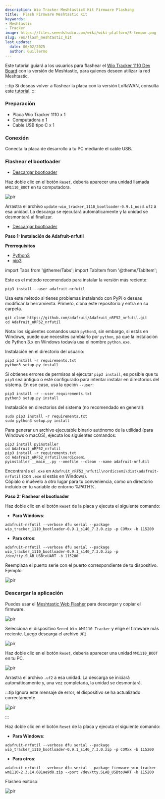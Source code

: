 ```yaml
---
description: Wio Tracker Meshtastic® Kit Firmware Flashing
title:  Flash Firmware Meshtastic Kit
keywords:
- Meshtastic
- Tracker
image: https://files.seeedstudio.com/wiki/wiki-platform/S-tempor.png
slug: /es/flash_meshtastic_kit
last_update:
  date: 06/02/2025
  author: Guillermo
---
```


Este tutorial guiará a los usuarios para flashear el [Wio Tracker 1110 Dev Board](https://www.seeedstudio.com/Wio-Tracker-1110-Dev-Board-p-5799.html) con la versión de Meshtastic, para quienes deseen utilizar la red Meshtastic.

:::tip
Si deseas volver a flashear la placa con la versión LoRaWAN, consulta este [tutorial](https://wiki.seeedstudio.com/flash_to_wio_tracker/).
:::

### Preparación

* Placa Wio Tracker 1110 x 1  
* Computadora x 1  
* Cable USB tipo C x 1

### Conexión

Conecta la placa de desarrollo a tu PC mediante el cable USB.

### Flashear el bootloader

<Tabs>
<TabItem value="uf2" label="UF2">

* [Descargar bootloader](https://files.seeedstudio.com/wiki/SenseCAP/respeaker/update-wio_tracker_1110_bootloader-0.9.1_nosd.uf2)

Haz doble clic en el botón `Reset`, debería aparecer una unidad llamada `WM1110_BOOT` en tu computadora.

<p style={{textAlign: 'center'}}><img src="https://files.seeedstudio.com/wiki/SenseCAP/Meshtastic/wm1110-boot.png" alt="pir" width={600} height="auto" /></p>

Arrastra el archivo `update-wio_tracker_1110_bootloader-0.9.1_nosd.uf2` a esa unidad. La descarga se ejecutará automáticamente y la unidad se desmontará al finalizar.

</TabItem>
<TabItem value="serial" label="Serial">

* [Descargar bootloader](https://files.seeedstudio.com/wiki/SenseCAP/respeaker/wio_tracker_1110_bootloader-0.9.1_s140_7.3.0.zip)

**Paso 1: Instalación de Adafruit-nrfutil**

**Prerrequisitos**

- [Python3](https://www.python.org/downloads/)
- [pip3](https://pip.pypa.io/en/stable/installation/)

import Tabs from '@theme/Tabs';
import TabItem from '@theme/TabItem';

<Tabs>
<TabItem value="pypi" label="Installing from PyPI">

Este es el método recomendado para instalar la versión más reciente:

```
pip3 install --user adafruit-nrfutil
```
  
</TabItem>

<TabItem value="sou" label="Installing from Source">

Usa este método si tienes problemas instalando con PyPi o deseas modificar la herramienta. Primero, clona este repositorio y entra en su carpeta.

```
git clone https://github.com/adafruit/Adafruit_nRF52_nrfutil.git
cd Adafruit_nRF52_nrfutil
```

Nota: los siguientes comandos usan `python3`, sin embargo, si estás en Windows, puede que necesites cambiarlo por `python`, ya que la instalación de Python 3.x en Windows todavía usa el nombre `python.exe`.

Instalación en el directorio del usuario:

```
pip3 install -r requirements.txt
python3 setup.py install
```

Si obtienes errores de permisos al ejecutar `pip3 install`, es posible que tu `pip3` sea antiguo o esté configurado para intentar instalar en directorios del sistema. En ese caso, usa la opción `--user`:

```
pip3 install -r --user requirements.txt
python3 setup.py install
```

Instalación en directorios del sistema (no recomendado en general):

```
sudo pip3 install -r requirements.txt
sudo python3 setup.py install
```

Para generar un archivo ejecutable binario autónomo de la utilidad (para Windows o macOS), ejecuta los siguientes comandos:

```
pip3 install pyinstaller
cd Adafruit_nRF52_nrfutil
pip3 install -r requirements.txt
cd Adafruit_nRF52_nrfutil\nordicsemi
pyinstaller __main__.py --onefile --clean --name adafruit-nrfutil
```

Encontrarás el `.exe` en `Adafruit_nRF52_nrfutil\nordicsemi\dist\adafruit-nrfutil` (con `.exe` si estás en Windows).  
Cópialo o muévelo a otro lugar para tu conveniencia, como un directorio incluido en tu variable de entorno %PATH%.

</TabItem>
</Tabs>

**Paso 2: Flashear el bootloader**

Haz doble clic en el botón `Reset` de la placa y ejecuta el siguiente comando:

* **Para Windows**: 
```
adafruit-nrfutil --verbose dfu serial --package wio_tracker_1110_bootloader-0.9.1_s140_7.3.0.zip -p COMxx -b 115200
```

* **Para otros**: 
```
adafruit-nrfutil --verbose dfu serial --package wio_tracker_1110_bootloader-0.9.1_s140_7.3.0.zip -p /dev/tty.SLAB_USBtoUART -b 115200
```

Reemplaza el puerto serie con el puerto correspondiente de tu dispositivo. Ejemplo:
<p style={{textAlign: 'center'}}><img src="https://files.seeedstudio.com/wiki/SenseCAP/Meshtastic/usb-port.png" alt="pir" width={600} height="auto" /></p>
</TabItem>
</Tabs>

### Descargar la aplicación

Puedes usar el [Meshtastic Web Flasher](https://flasher.meshtastic.org/) para descargar y copiar el firmware.

<p style={{textAlign: 'center'}}><img src="https://files.seeedstudio.com/wiki/SenseCAP/Meshtastic/flasher.png" alt="pir" width={800} height="auto" /></p>

Selecciona el dispositivo `Seeed Wio WM1110 Tracker` y elige el firmware más reciente. Luego descarga el archivo `UF2`.

<p style={{textAlign: 'center'}}><img src="https://files.seeedstudio.com/wiki/SenseCAP/Meshtastic/download-uf2.png" alt="pir" width={800} height="auto" /></p>

<Tabs>
<TabItem value="uf2" label="UF2">

Haz doble clic en el botón `Reset`, debería aparecer una unidad `WM1110_BOOT` en tu PC.

<p style={{textAlign: 'center'}}><img src="https://files.seeedstudio.com/wiki/SenseCAP/Meshtastic/wm1110-boot.png" alt="pir" width={600} height="auto" /></p>

Arrastra el archivo `.uf2` a esa unidad. La descarga se iniciará automáticamente y, una vez completada, la unidad se desmontará.

:::tip
Ignora este mensaje de error, el dispositivo se ha actualizado correctamente.
<p style={{textAlign: 'center'}}><img src="https://files.seeedstudio.com/wiki/SenseCAP/Meshtastic/error-prompt.png" alt="pir" width={600} height="auto" /></p>
:::

</TabItem>

<TabItem value="serial" label="Serial">

Haz doble clic en el botón `Reset` de la placa y ejecuta el siguiente comando:

* **Para Windows**: 

```
adafruit-nrfutil --verbose dfu serial --package wio_tracker_1110_bootloader-0.9.1_s140_7.3.0.zip -p COMxx -b 115200
```

* **Para otros**:

```
adafruit-nrfutil --verbose dfu serial --package firmware-wio-tracker-wm1110-2.3.14.681ae9d8.zip --port /dev/tty.SLAB_USBtoUART -b 115200
```

Flasheo exitoso:

<p style={{textAlign: 'center'}}><img src="https://files.seeedstudio.com/wiki/SenseCAP/Meshtastic/mesh-flash-done.png" alt="pir" width={800} height="auto" /></p>
  
</TabItem>
</Tabs>
